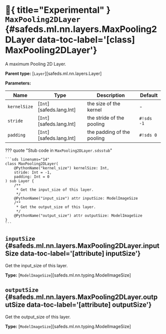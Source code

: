 [//]: # (DO NOT EDIT THIS FILE DIRECTLY. Instead, edit the corresponding stub file and execute `npm run docs:api`.)

# :test_tube:{ title="Experimental" } <code class="doc-symbol doc-symbol-class"></code> `MaxPooling2DLayer` {#safeds.ml.nn.layers.MaxPooling2DLayer data-toc-label='[class] MaxPooling2DLayer'}

A maximum Pooling 2D Layer.

**Parent type:** [`Layer`][safeds.ml.nn.layers.Layer]

**Parameters:**

| Name | Type | Description | Default |
|------|------|-------------|---------|
| `kernelSize` | [`Int`][safeds.lang.Int] | the size of the kernel | - |
| `stride` | [`Int`][safeds.lang.Int] | the stride of the pooling | `#!sds -1` |
| `padding` | [`Int`][safeds.lang.Int] | the padding of the pooling | `#!sds 0` |

??? quote "Stub code in `MaxPooling2DLayer.sdsstub`"

    ```sds linenums="14"
    class MaxPooling2DLayer(
        @PythonName("kernel_size") kernelSize: Int,
        stride: Int = -1,
        padding: Int = 0
    ) sub Layer {
        /**
         * Get the input_size of this layer.
         */
        @PythonName("input_size") attr inputSize: ModelImageSize
        /**
         * Get the output_size of this layer.
         */
        @PythonName("output_size") attr outputSize: ModelImageSize
    }
    ```

## <code class="doc-symbol doc-symbol-attribute"></code> `inputSize` {#safeds.ml.nn.layers.MaxPooling2DLayer.inputSize data-toc-label='[attribute] inputSize'}

Get the input_size of this layer.

**Type:** [`ModelImageSize`][safeds.ml.nn.typing.ModelImageSize]

## <code class="doc-symbol doc-symbol-attribute"></code> `outputSize` {#safeds.ml.nn.layers.MaxPooling2DLayer.outputSize data-toc-label='[attribute] outputSize'}

Get the output_size of this layer.

**Type:** [`ModelImageSize`][safeds.ml.nn.typing.ModelImageSize]
